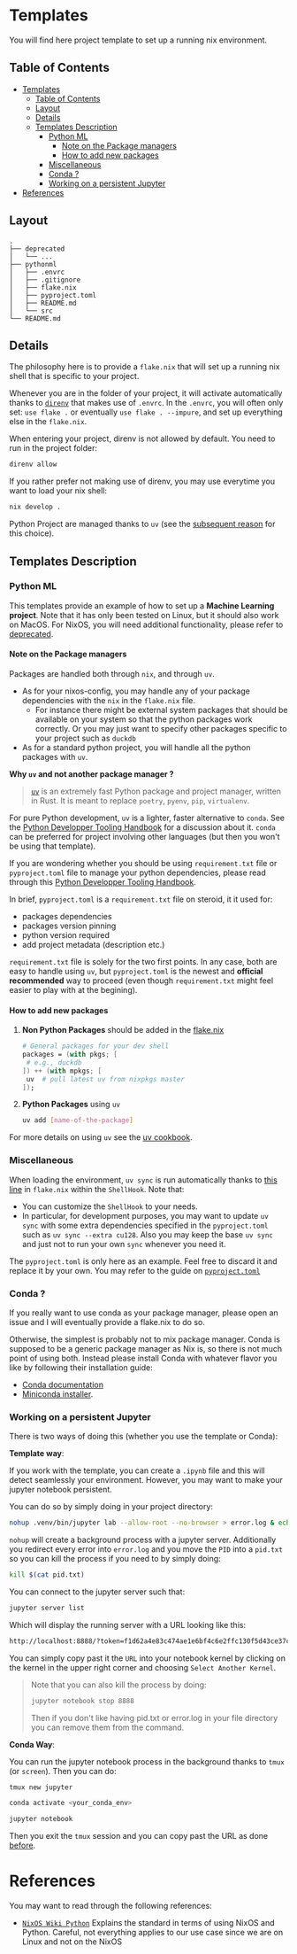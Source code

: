
# Templates

You will find here project template to set up a running nix environment.

## Table of Contents

- [Templates](#templates)
  - [Table of Contents](#table-of-contents)
  - [Layout](#layout)
  - [Details](#details)
  - [Templates Description](#templates-description)
    - [Python ML](#python-ml)
      - [Note on the Package managers](#note-on-the-package-managers)
      - [How to add new packages](#how-to-add-new-packages)
    - [Miscellaneous](#miscellaneous)
    - [Conda ?](#conda-)
    - [Working on a persistent Jupyter](#working-on-a-persistent-jupyter)
- [References](#references)

## Layout

```text
.
├── deprecated
│   └── ...
├── pythonml
│   ├── .envrc
│   ├── .gitignore
│   ├── flake.nix
│   ├── pyproject.toml
│   ├── README.md
│   └── src
└── README.md
```

## Details

The philosophy here is to provide a `flake.nix` that will set up a running nix shell that is specific to your project.

Whenever you are in the folder of your project, it will activate automatically thanks to [`direnv`](https://direnv.net/) that makes use of `.envrc`. In the `.envrc`, you will often only set: `use flake .` or eventually `use flake . --impure`, and set up everything else in the `flake.nix`.

When entering your project, direnv is not allowed by default. You need to run in the project folder:

```bash
direnv allow
```

If you rather prefer not making use of direnv, you may use everytime you want to load your nix shell:

```bash
nix develop . 
```

Python Project are managed thanks to `uv` (see the [subsequent reason](#note-on-the-package-managers)  for this choice).

## Templates Description

### Python ML

This templates provide an example of how to set up a **Machine Learning project**. Note that it has only been tested on Linux, but it should also work on MacOS. For NixOS, you will need additional functionality, please refer to [deprecated](./deprecated/README.md).

#### Note on the Package managers

Packages are handled both through `nix`, and through `uv`.

- As for your nixos-config, you may handle any of your package dependencies with the `nix` in the `flake.nix` file.
  - For instance there might be external system packages that should be available on your system so that the python packages work correctly. Or you may just want to specify other packages specific to your project such as `duckdb`
- As for a standard python project, you will handle all the python packages with `uv`.

**Why `uv` and not another package manager ?**

> [`uv`](https://docs.astral.sh/uv/) is an extremely fast Python package and project manager, written in Rust. It is meant to replace `poetry`, `pyenv`, `pip`, `virtualenv`.

For pure Python development, `uv` is a lighter, faster alternative to `conda`. See the [Python Developper Tooling Handbook](https://pydevtools.com/handbook/explanation/why-should-i-choose-conda/#when-conda-may-not-be-ideal-1) for a discussion about it. `conda` can be preferred for project involving other languages (but then you won't be using that template).

If you are wondering whether you should be using `requirement.txt` file or `pyproject.toml` file to manage your python dependencies, please read through this [Python Developper Tooling Handbook](https://pydevtools.com/handbook/explanation/pyproject-vs-requirements/).

In brief, `pyproject.toml` is a `requirement.txt` file on steroid, it it used for:

- packages dependencies
- packages version pinning
- python version required
- add project metadata (description etc.)

`requirement.txt` file is solely for the two first points.
In any case, both are easy to handle using `uv`, but `pyproject.toml` is the newest and **official recommended** way to proceed (even though `requirement.txt` might feel easier to play with at the begining).

#### How to add new packages

1. **Non Python Packages** should be added in the [flake.nix](./pythonml/.nix/flake.nix#L34-39)

   ```nix
   # General packages for your dev shell
   packages = (with pkgs; [
    # e.g., duckdb 
   ]) ++ (with mpkgs; [
    uv  # pull latest uv from nixpkgs master
   ]);
   ```

2. **Python Packages** using `uv`

   ```bash
   uv add [name-of-the-package]
   ```
  
  For more details on using `uv` see the [uv cookbook](https://docs.astral.sh/uv/getting-started/features/#python-versions).

### Miscellaneous

When loading the environment, `uv sync` is run automatically thanks to [this line](./pythonml/.nix/flake.nix#L66) in `flake.nix` within the `ShellHook`. Note that:

- You can customize the `ShellHook` to your needs.
- In particular, for development purposes, you may want to update `uv sync` with some extra dependencies specified in the `pyproject.toml` such as `uv sync --extra cu128`. Also you may keep the base `uv sync` and just not to run your own `sync` whenever you need it.

The `pyproject.toml` is only here as an example. Feel free to discard it and replace it by your own. You may refer to the guide on [`pyproject.toml`](https://packaging.python.org/en/latest/guides/writing-pyproject-toml/)

### Conda ?

If you really want to use conda as your package manager, please open an issue and I will eventually provide a flake.nix to do so.

Otherwise, the simplest is probably not to mix package manager. Conda is supposed to be a generic package manager as Nix is, so there is not much point of using both. Instead please install Conda with whatever flavor you like by following their installation guide:

- [Conda documentation](https://docs.conda.io/projects/conda/en/latest/user-guide/install/index.html)
- [Miniconda installer](https://www.anaconda.com/docs/getting-started/miniconda/install#linux).

### Working on a persistent Jupyter

There is two ways of doing this (whether you use the template or Conda):

**Template way**:

If you work with the template, you can create a `.ipynb` file and this will detect seamlessly your environment. However, you may want to make your jupyter notebook persistent.

You can do so by simply doing in your project directory:

```bash
nohup .venv/bin/jupyter lab --allow-root --no-browser > error.log & echo $! > pid.txt
```

`nohup` will create a background process with a jupyter server. Additionally you redirect every error into `error.log` and you move the `PID` into a `pid.txt` so you can kill the process if you need to by simply doing:

```bash
kill $(cat pid.txt)
```

You can connect to the jupyter server such that:

```bash
jupyter server list
```

Which will display the running server with a URL looking like this:

```bash
http://localhost:8888/?token=f1d62a4e83c474ae1e6bf4c6e2ffc130f5d43ce37ce81ac9
```

You can simply copy past it the `URL` <a id=copy-url-kernel></a> into your notebook kernel by clicking on the kernel in the upper right corner and choosing `Select Another Kernel`.

> Note that you can also kill the process by doing:
>
> ```bash
> jupyter notebook stop 8888
> ```
>
> Then if you don't like having pid.txt or error.log in your file directory you can remove them from the command.

**Conda Way**:

You can run the jupyter notebook process in the background thanks to `tmux` (or `screen`). Then you can do:

```bash
tmux new jupyter

conda activate <your_conda_env>

jupyter notebook
```

Then you exit the `tmux` session and you can copy past the URL as done [before](#copy-url-kernel).

# References

You may want to read through the following references:

- [`NixOS Wiki Python`](https://nixos.wiki/wiki/Python)
  Explains the standard in terms of using NixOS and Python. Careful, not everything applies to our use case since we are on Linux and not on the NixOS
